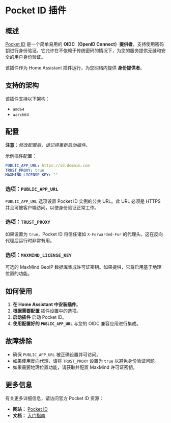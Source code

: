 # Pocket ID 插件

## 概述

[Pocket ID](https://pocket-id.org/) 是一个简单易用的 **OIDC（OpenID Connect）提供者**，支持使用密码钥进行身份验证。它允许在不依赖于传统密码的情况下，为您的服务提供无缝和安全的用户身份验证。

该插件作为 Home Assistant 插件运行，为您网络内提供 **身份提供者**。

## 支持的架构

该插件支持以下架构：

- `amd64`
- `aarch64`

## 配置

**注意**：_修改配置后，请记得重新启动插件。_

示例插件配置：

```yaml
PUBLIC_APP_URL: https://id.domain.com
TRUST_PROXY: true
MAXMIND_LICENSE_KEY: ""
```

### 选项：`PUBLIC_APP_URL`

`PUBLIC_APP_URL` 选项设置 Pocket ID 实例的公共 URL。此 URL 必须是 HTTPS 并且可被客户端访问，以使身份验证正常工作。

### 选项：`TRUST_PROXY`

如果设置为 `true`，Pocket ID 将信任诸如 `X-Forwarded-For` 的代理头。这在反向代理后运行时非常有用。

### 选项：`MAXMIND_LICENSE_KEY`

可选的 MaxMind GeoIP 数据库集成许可证密钥。如果提供，它将启用基于地理位置的功能。

## 如何使用

1. **在 Home Assistant 中安装插件**。
2. **根据需要配置** 插件设置中的选项。
3. **启动插件** 启动 Pocket ID。
4. **使用配置好的 `PUBLIC_APP_URL`** 与您的 OIDC 兼容应用进行集成。

## 故障排除

- 确保 `PUBLIC_APP_URL` 被正确设置并可访问。
- 如果使用反向代理，请将 `TRUST_PROXY` 设置为 `true` 以避免身份验证问题。
- 如果需要地理位置功能，请获取并配置 MaxMind 许可证密钥。

## 更多信息

有关更多详细信息，请访问官方 Pocket ID 资源：

- **网站：** [Pocket ID](https://pocket-id.org/)
- **文档：** [入门指南](https://pocket-id.org/docs/introduction/)